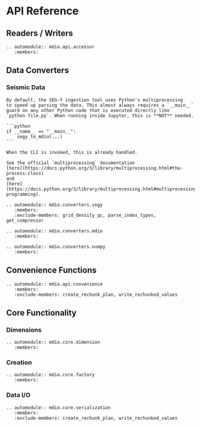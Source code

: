 # API Reference

## Readers / Writers

```{eval-rst}
.. automodule:: mdio.api.accessor
   :members:
```

## Data Converters

### Seismic Data

````{note}
By default, the SEG-Y ingestion tool uses Python's multiprocessing
to speed up parsing the data. This almost always requires a `__main__`
guard on any other Python code that is executed directly like
`python file.py`. When running inside Jupyter, this is **NOT** needed.

```python
if __name__ == "__main__":
    segy_to_mdio(...)
```

When the CLI is invoked, this is already handled.

See the official `multiprocessing` documentation
[here](https://docs.python.org/3/library/multiprocessing.html#the-process-class)
and
[here](https://docs.python.org/3/library/multiprocessing.html#multiprocessing-programming).
````

```{eval-rst}
.. automodule:: mdio.converters.segy
   :members:
   :exclude-members: grid_density_qc, parse_index_types, get_compressor

.. automodule:: mdio.converters.mdio
   :members:

.. automodule:: mdio.converters.numpy
   :members:
```

## Convenience Functions

```{eval-rst}
.. automodule:: mdio.api.convenience
   :members:
   :exclude-members: create_rechunk_plan, write_rechunked_values
```

## Core Functionality

### Dimensions

```{eval-rst}
.. automodule:: mdio.core.dimension
   :members:
```

### Creation

```{eval-rst}
.. automodule:: mdio.core.factory
   :members:
```

### Data I/O

```{eval-rst}
.. automodule:: mdio.core.serialization
   :members:
   :exclude-members: create_rechunk_plan, write_rechunked_values
```
